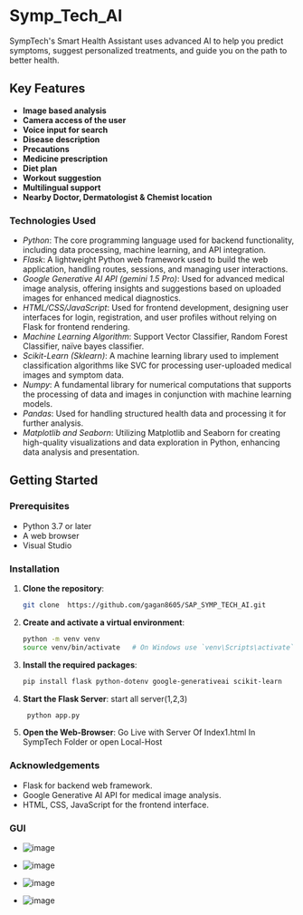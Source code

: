 # Symp_Tech_AI
SympTech's Smart Health Assistant uses advanced AI to help you predict symptoms, suggest personalized treatments, and guide you on the path to better health.
## Key Features

- **Image based analysis**
- **Camera access of the user**
- **Voice input for search**
- **Disease description**
- **Precautions**
- **Medicine prescription**
- **Diet plan**
- **Workout suggestion**
- **Multilingual support**
-  **Nearby Doctor, Dermatologist & Chemist location**

### Technologies Used
  - *Python*: The core programming language used for backend functionality, including data processing, machine learning, and API integration.
  - *Flask*: A lightweight Python web framework used to build the web application, handling routes, sessions, and managing user interactions.
  - *Google Generative AI API (gemini 1.5 Pro)*: Used for advanced medical image analysis, offering insights and suggestions based on uploaded images for enhanced medical diagnostics.
  - *HTML/CSS/JavaScript*: Used for frontend development, designing user interfaces for login, registration, and user profiles without relying on Flask for frontend rendering.
  - *Machine Learning Algorithm*: Support Vector Classifier,  Random Forest Classifier, naïve bayes classifier.
  - *Scikit-Learn  (Sklearn)*: A machine learning library used to implement classification algorithms like SVC for processing user-uploaded medical images and symptom data.
  - *Numpy*: A fundamental library for numerical computations that supports the processing of data and images in conjunction with machine learning models.
  - *Pandas*: Used for handling structured health data and processing it for further analysis.
  - *Matplotlib and Seaborn*: Utilizing Matplotlib and Seaborn for creating high-quality visualizations and data exploration in Python, enhancing data analysis and presentation.

## Getting Started

### Prerequisites

- Python 3.7 or later
- A web browser
- Visual Studio 

### Installation

1. **Clone the repository**:
   ```bash
   git clone  https://github.com/gagan8605/SAP_SYMP_TECH_AI.git
2. **Create and activate a virtual environment**:
    ```bash
    python -m venv venv
    source venv/bin/activate   # On Windows use `venv\Scripts\activate`
3. **Install the required packages**:
    ```bash
    pip install flask python-dotenv google-generativeai scikit-learn 
4. **Start the Flask Server**: start all server(1,2,3)
    ```bash
     python app.py
6. **Open the Web-Browser**: 
    Go Live with Server Of Index1.html In SympTech Folder or open Local-Host 

### Acknowledgements
- Flask for backend web framework.
- Google Generative AI API for medical image analysis.
- HTML, CSS, JavaScript for the frontend interface.
  
### GUI 
- ![image](https://github.com/user-attachments/assets/805a8645-385d-4030-be61-b9dd623a6f20)
- ![image](https://github.com/user-attachments/assets/1abb6a32-f66c-4d15-b724-9b4b8b03efa7)
  
- ![image](https://github.com/user-attachments/assets/733812ed-7535-4dc1-9ebe-c6260464a480)
  
- ![image](https://github.com/user-attachments/assets/e69e149b-e86f-4d2b-b67b-9e9007d8494c)




